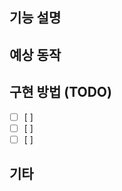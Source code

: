 ## 기능 설명

<!-- 기능이 무엇을 하는지 간략히 설명하세요. -->
<!-- 예시: 사용자가 로그인하면 대시보드로 이동하는 기능을 추가 -->

## 예상 동작

<!-- 이 기능이 구현되었을 때 예상되는 동작을 설명하세요. -->
<!-- 예시: 로그인 버튼을 클릭한 후 대시보드 화면이 열립니다. -->

## 구현 방법 (TODO)

<!-- 기능을 구현하기 위한 작업 항목을 TODO 형식으로 나열하세요. -->

- [ ]  [ ]
- [ ]  [ ]
- [ ]  [ ]

## 기타

<!-- 기능 구현 시 고려해야 할 기타 사항이나 유의점이 있으면 작성하세요. -->